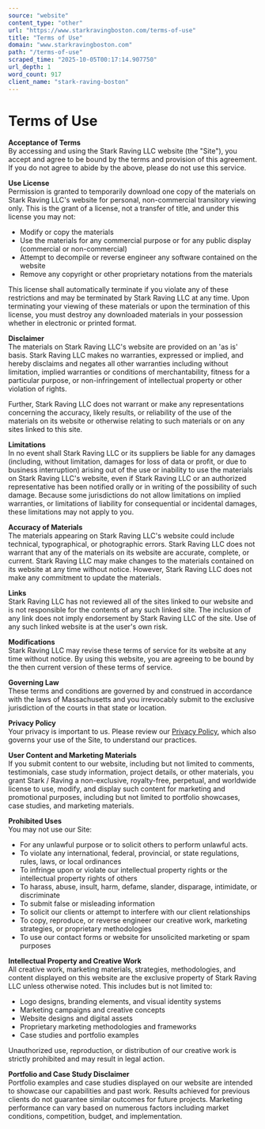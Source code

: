 ```yaml
---
source: "website"
content_type: "other"
url: "https://www.starkravingboston.com/terms-of-use"
title: "Terms of Use"
domain: "www.starkravingboston.com"
path: "/terms-of-use"
scraped_time: "2025-10-05T00:17:14.907750"
url_depth: 1
word_count: 917
client_name: "stark-raving-boston"
---
```


# Terms of Use

**Acceptance of Terms**  
By accessing and using the Stark Raving LLC website (the "Site"), you accept and agree to be bound by the terms and provision of this agreement. If you do not agree to abide by the above, please do not use this service.

**Use License**  
Permission is granted to temporarily download one copy of the materials on Stark Raving LLC's website for personal, non-commercial transitory viewing only. This is the grant of a license, not a transfer of title, and under this license you may not:  
- Modify or copy the materials  
- Use the materials for any commercial purpose or for any public display (commercial or non-commercial)  
- Attempt to decompile or reverse engineer any software contained on the website  
- Remove any copyright or other proprietary notations from the materials  

This license shall automatically terminate if you violate any of these restrictions and may be terminated by Stark Raving LLC at any time. Upon terminating your viewing of these materials or upon the termination of this license, you must destroy any downloaded materials in your possession whether in electronic or printed format.

**Disclaimer**  
The materials on Stark Raving LLC's website are provided on an 'as is' basis. Stark Raving LLC makes no warranties, expressed or implied, and hereby disclaims and negates all other warranties including without limitation, implied warranties or conditions of merchantability, fitness for a particular purpose, or non-infringement of intellectual property or other violation of rights.

Further, Stark Raving LLC does not warrant or make any representations concerning the accuracy, likely results, or reliability of the use of the materials on its website or otherwise relating to such materials or on any sites linked to this site.

**Limitations**  
In no event shall Stark Raving LLC or its suppliers be liable for any damages (including, without limitation, damages for loss of data or profit, or due to business interruption) arising out of the use or inability to use the materials on Stark Raving LLC's website, even if Stark Raving LLC or an authorized representative has been notified orally or in writing of the possibility of such damage. Because some jurisdictions do not allow limitations on implied warranties, or limitations of liability for consequential or incidental damages, these limitations may not apply to you.

**Accuracy of Materials**  
The materials appearing on Stark Raving LLC's website could include technical, typographical, or photographic errors. Stark Raving LLC does not warrant that any of the materials on its website are accurate, complete, or current. Stark Raving LLC may make changes to the materials contained on its website at any time without notice. However, Stark Raving LLC does not make any commitment to update the materials.

**Links**  
Stark Raving LLC has not reviewed all of the sites linked to our website and is not responsible for the contents of any such linked site. The inclusion of any link does not imply endorsement by Stark Raving LLC of the site. Use of any such linked website is at the user's own risk.

**Modifications**  
Stark Raving LLC may revise these terms of service for its website at any time without notice. By using this website, you are agreeing to be bound by the then current version of these terms of service.

**Governing Law**  
These terms and conditions are governed by and construed in accordance with the laws of Massachusetts and you irrevocably submit to the exclusive jurisdiction of the courts in that state or location.

**Privacy Policy**  
Your privacy is important to us. Please review our [Privacy Policy](/privacy-policy), which also governs your use of the Site, to understand our practices.

**User Content and Marketing Materials**  
If you submit content to our website, including but not limited to comments, testimonials, case study information, project details, or other materials, you grant Stark / Raving a non-exclusive, royalty-free, perpetual, and worldwide license to use, modify, and display such content for marketing and promotional purposes, including but not limited to portfolio showcases, case studies, and marketing materials.

**Prohibited Uses**  
You may not use our Site:  
- For any unlawful purpose or to solicit others to perform unlawful acts.  
- To violate any international, federal, provincial, or state regulations, rules, laws, or local ordinances  
- To infringe upon or violate our intellectual property rights or the intellectual property rights of others  
- To harass, abuse, insult, harm, defame, slander, disparage, intimidate, or discriminate  
- To submit false or misleading information  
- To solicit our clients or attempt to interfere with our client relationships  
- To copy, reproduce, or reverse engineer our creative work, marketing strategies, or proprietary methodologies  
- To use our contact forms or website for unsolicited marketing or spam purposes

**Intellectual Property and Creative Work**  
All creative work, marketing materials, strategies, methodologies, and content displayed on this website are the exclusive property of Stark Raving LLC unless otherwise noted. This includes but is not limited to:  
- Logo designs, branding elements, and visual identity systems  
- Marketing campaigns and creative concepts  
- Website designs and digital assets  
- Proprietary marketing methodologies and frameworks  
- Case studies and portfolio examples  

Unauthorized use, reproduction, or distribution of our creative work is strictly prohibited and may result in legal action.

**Portfolio and Case Study Disclaimer**  
Portfolio examples and case studies displayed on our website are intended to showcase our capabilities and past work. Results achieved for previous clients do not guarantee similar outcomes for future projects. Marketing performance can vary based on numerous factors including market conditions, competition, budget, and implementation.